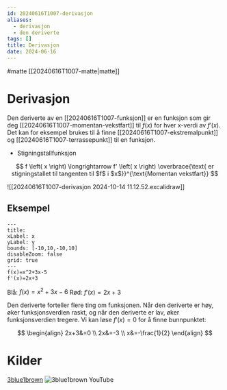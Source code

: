 ```yaml
---
id: 20240616T1007-derivasjon
aliases:
  - derivasjon
  - den deriverte
tags: []
title: Derivasjon
date: 2024-06-16
---
```


#matte [[20240616T1007-matte|matte]]

# Derivasjon

Den deriverte av en [[20240616T1007-funksjon]] er en funksjon som gir deg [[20240616T1007-momentan-vekstfart]] til $f(x)$ for hver x-verdi av $f'(x)$. Det kan for eksempel brukes til å finne [[20240616T1007-ekstremalpunkt]] og [[20240616T1007-terrassepunkt]] til en funksjon.

- Stigningstallfunksjon

$$
f \left( x \right) \longrightarrow f' \left( x \right) \overbrace{\text{ er stigningstallet til tangenten til $f$ i $x$}}^{\text{Momentan vekstfart}}
$$

![[20240616T1007-derivasjon 2024-10-14 11.12.52.excalidraw]]

## Eksempel

```functionplot
---
title:
xLabel: x
yLabel: y
bounds: [-10,10,-10,10]
disableZoom: false
grid: true
---
f(x)=x^2+3x-5
f'(x)=2x+3
```

Blå: $f(x)=x^2+3x-6$
Rød: $f'(x)=2x+3$

Den deriverte forteller flere ting om funksjonen. Når den deriverte er høy, øker funksjonsverdien raskt, og når den deriverte er lav, øker funksjonsverdien tregere. Vi kan løse $f'(x)=0$ for å finne bunnpunktet:

$$
\begin{align}
2x+3&=0 \\
2x&=-3 \\
x&=-\frac{1}{2}
\end{align}
$$

# Kilder

[3blue1brown](https://www.3blue1brown.com/topics/calculus)
![3blue1brown YouTube](https://www.youtube.com/watch?v=S0_qX4VJhMQ&list=PLZHQObOWTQDMsr9K-rj53DwVRMYO3t5Yr&index=3&t=2s)
